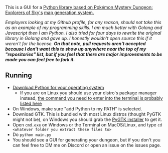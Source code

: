 This is a GUI for a [Python library based on ](https://github.com/SkyTemple/dungeon-eos/) [Pokémon Mystery Dungeon: Explorers of Sky's](https://bulbapedia.bulbagarden.net/wiki/Pok%C3%A9mon_Mystery_Dungeon:_Explorers_of_Sky) [map generation system.](https://github.com/SkyTemple/dungeon-eos/)

*Employers looking at my Github profile, for any reason, should not take this as an example of my programming skills. I am much better with Golang and Javascript then I am Python. I also tried for four days to rewrite the original library in Golang and gave up. I honestly wouldn't open source this if it weren't for the license.* ***On that note, pull requests aren't accepted because I don't want this to show up anywhere near the top of my "repositories" list, but if you feel that there are major improvements to be made you can feel free to fork it.***

## Running

- [Download Python for your operating system](https://www.python.org/downloads/)
    - If you are on Linux you should use your distro's package manager instead, [the command you need to enter into the terminal is probably listed here](https://command-not-found.com/python)
- On Windows, make sure "add Python to my PATH" is selected.
- Download GTK. This is bundled with most Linux distros (thought PyGTK might not be), on Windows you should grab the [PyGTK installer](https://download.gnome.org/binaries/win32/pygtk/2.22/) to get it.
- Open `cmd.exe` on Windows or the Terminal on MacOS/Linux, and type `cd <whatever folder you extract these files to>`
- Do `python main.py`
- You should see a GUI for generating your dungeon, but if you don't you can feel free to DM me on Discord or open an issue on the issues page.